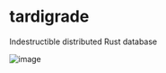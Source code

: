 # tardigrade
Indestructible distributed Rust database

![image](https://user-images.githubusercontent.com/104196940/201466540-296434da-a5f5-4c3d-a048-3f1bfef18684.png)
